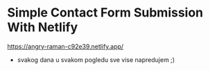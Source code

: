 # Simple Contact Form Submission With Netlify

https://angry-raman-c92e39.netlify.app/

- svakog dana u svakom pogledu sve vise napredujem ;)